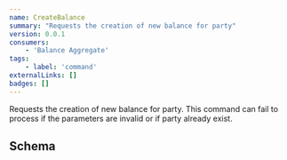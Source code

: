```yaml
---
name: CreateBalance
summary: "Requests the creation of new balance for party"
version: 0.0.1
consumers:
    - 'Balance Aggregate'
tags:
    - label: 'command'
externalLinks: []
badges: []
---
```

Requests the creation of new balance for party. This command can fail to process if the parameters are invalid or if party already exist.

<Mermaid />

## Schema
<SchemaViewer />